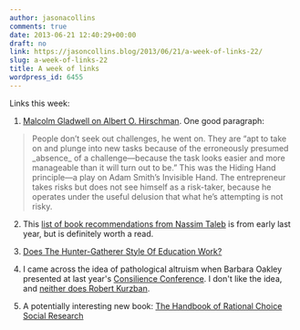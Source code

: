 ```yaml
---
author: jasonacollins
comments: true
date: 2013-06-21 12:40:29+00:00
draft: no
link: https://jasoncollins.blog/2013/06/21/a-week-of-links-22/
slug: a-week-of-links-22
title: A week of links
wordpress_id: 6455
---
```


Links this week:



	
  1. [Malcolm Gladwell on Albert O. Hirschman](http://www.newyorker.com/arts/critics/books/2013/06/24/130624crbo_books_gladwell?currentPage=all). One good paragraph:




<blockquote>People don’t seek out challenges, he went on. They are “apt to take on and plunge into new tasks because of the erroneously presumed _absence_ of a challenge—because the task looks easier and more manageable than it will turn out to be.” This was the Hiding Hand principle—a play on Adam Smith’s Invisible Hand. The entrepreneur takes risks but does not see himself as a risk-taker, because he operates under the useful delusion that what he’s attempting is not risky.</blockquote>





	
  2. This [list of book recommendations from Nassim Taleb](http://www.farnamstreetblog.com/2012/02/book-recommendations-from-nassim-taleb/) is from early last year, but is definitely worth a read.

	
  3. [Does The Hunter-Gatherer Style Of Education Work?](http://www.thisviewoflife.com/index.php/magazine/articles/1082/free-to-learn-hunter-gatherer-style-education)

	
  4. I came across the idea of pathological altruism when Barbara Oakley presented at last year's [Consilience Conference](https://jasoncollins.blog/2012/01/consilience-conference/). I don't like the idea, and [neither does Robert Kurzban](http://www.epjournal.net/blog/2013/06/pathological-altruism-a-new-idea-that-robert-burns-discussed-in-1785/).

	
  5. A potentially interesting new book: [The Handbook of Rational Choice Social Research](http://www.amazon.com/gp/product/0804784183/ref=as_li_ss_tl?ie=UTF8&camp=1789&creative=390957&creativeASIN=0804784183&linkCode=as2&tag=evolvieconom-20)


